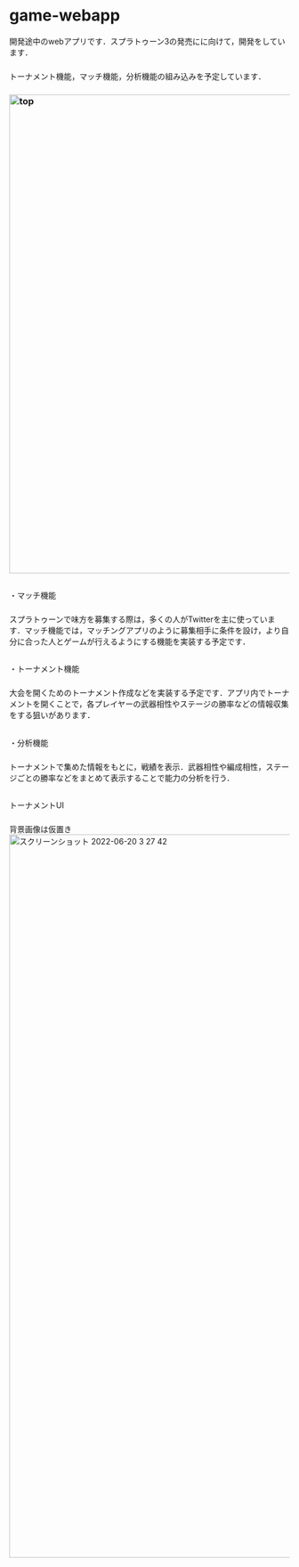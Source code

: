 # game-webapp
開発途中のwebアプリです．スプラトゥーン3の発売にに向けて，開発をしています．
###
トーナメント機能，マッチ機能，分析機能の組み込みを予定しています．
### <img width="860" alt="top" src="https://user-images.githubusercontent.com/104476684/173811906-91c78c14-42cf-473f-997f-9aae31884e8d.png">



##
・マッチ機能
###
スプラトゥーンで味方を募集する際は，多くの人がTwitterを主に使っています．マッチ機能では，マッチングアプリのように募集相手に条件を設け，より自分に合った人とゲームが行えるようにする機能を実装する予定です．
##
・トーナメント機能
###
大会を開くためのトーナメント作成などを実装する予定です．アプリ内でトーナメントを開くことで，各プレイヤーの武器相性やステージの勝率などの情報収集をする狙いがあります．
##
・分析機能
###
トーナメントで集めた情報をもとに，戦績を表示．武器相性や編成相性，ステージごとの勝率などをまとめて表示することで能力の分析を行う．

##
トーナメントUI
###
背景画像は仮置き
<img width="1299" alt="スクリーンショット 2022-06-20 3 27 42" src="https://user-images.githubusercontent.com/104476684/174495253-5b21a8ac-6880-4c3b-beb6-ed48f4bbd360.png">
